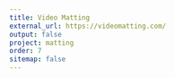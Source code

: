 ```yaml
---
title: Video Matting
external_url: https://videomatting.com/
output: false
project: matting
order: 7
sitemap: false
---
```

